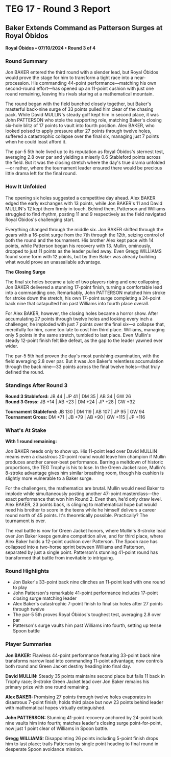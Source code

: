 # TEG 17 - Round 3 Report

## Baker Extends Command as Patterson Surges at Royal Óbidos
**Royal Óbidos • 07/10/2024 • Round 3 of 4**

### Round Summary

Jon BAKER entered the third round with a slender lead, but Royal Óbidos would prove the stage for him to transform a tight race into a near-procession. His commanding 44-point performance—matching his own second-round effort—has opened up an 11-point cushion with just one round remaining, leaving his rivals staring at a mathematical mountain.

The round began with the field bunched closely together, but Baker's masterful back-nine surge of 33 points pulled him clear of the chasing pack. While David MULLIN's steady golf kept him in second place, it was John PATTERSON who stole the supporting role, matching Baker's closing six-hole blitz of 17 points to vault into fourth position. Alex BAKER, who looked poised to apply pressure after 27 points through twelve holes, suffered a catastrophic collapse over the final six, managing just 7 points when he could least afford it.

The par-5 5th hole lived up to its reputation as Royal Óbidos's sternest test, averaging 2.8 over par and yielding a miserly 0.6 Stableford points across the field. But it was the closing stretch where the day's true drama unfolded—or rather, where the tournament leader ensured there would be precious little drama left for the final round.

### How It Unfolded

The opening six holes suggested a competitive day ahead. Alex BAKER edged the early exchanges with 13 points, while Jon BAKER's 11 and David MULLIN's 12 kept them firmly in touch. Behind them, Patterson and Williams struggled to find rhythm, posting 11 and 9 respectively as the field navigated Royal Óbidos's challenging start.

Everything changed through the middle six. Jon BAKER shifted through the gears with a 16-point surge from the 7th through the 12th, seizing control of both the round and the tournament. His brother Alex kept pace with 14 points, while Patterson began his recovery with 13. Mullin, ominously, dropped to just 11 points as the leader pulled away. Even Gregg WILLIAMS found some form with 12 points, but by then Baker was already building what would prove an unassailable advantage.

**The Closing Surge**

The final six holes became a tale of two players rising and one collapsing. Jon BAKER delivered a stunning 17-point finish, turning a comfortable lead into a commanding one. Remarkably, John PATTERSON matched him stroke for stroke down the stretch, his own 17-point surge completing a 24-point back nine that catapulted him past Williams into fourth place overall.

For Alex BAKER, however, the closing holes became a horror show. After accumulating 27 points through twelve holes and looking every inch a challenger, he imploded with just 7 points over the final six—a collapse that, mercifully for him, came too late to cost him third place. Williams, managing only 5 points in the same stretch, tumbled to last place. Even Mullin's steady 12-point finish felt like defeat, as the gap to the leader yawned ever wider.

The par-5 5th had proven the day's most punishing examination, with the field averaging 2.8 over par. But it was Jon Baker's relentless accumulation through the back nine—33 points across the final twelve holes—that truly defined the round.

### Standings After Round 3

**Round 3 Stableford:** JB 44 | JP 41 | DM 35 | AB 34 | GW 26  
**Round 3 Gross:** JB +14 | AB +23 | DM +24 | JP +28 | GW +32

**Tournament Stableford:** JB 130 | DM 119 | AB 107 | JP 95 | GW 94  
**Tournament Gross:** DM +71 | JB +79 | AB +90 | GW +115 | JP +116

### What's At Stake

**With 1 round remaining:**

Jon BAKER needs only to show up. His 11-point lead over David MULLIN means even a disastrous 20-point round would leave him champion if Mullin produces another career-best performance. Barring a meltdown of historic proportions, the TEG Trophy is his to lose. In the Green Jacket race, Mullin's 8-stroke advantage gives him similar breathing room, though his cushion is slightly more vulnerable to a Baker surge.

For the challengers, the mathematics are brutal. Mullin would need Baker to implode while simultaneously posting another 47-point masterclass—the exact performance that won him Round 2. Even then, he'd only draw level. Alex BAKER, 23 points back, is clinging to mathematical hope but would need his brother to score in the teens while he himself delivers a career round north of 45 points. It's theoretically possible. Practically? The tournament is over.

The real battle is now for Green Jacket honors, where Mullin's 8-stroke lead over Jon Baker keeps genuine competition alive, and for third place, where Alex Baker holds a 12-point cushion over Patterson. The Spoon race has collapsed into a two-horse sprint between Williams and Patterson, separated by just a single point. Patterson's stunning 41-point round has transformed that battle from inevitable to intriguing.

### Round Highlights
- Jon Baker's 33-point back nine clinches an 11-point lead with one round to play
- John Patterson's remarkable 41-point performance includes 17-point closing surge matching leader
- Alex Baker's catastrophic 7-point finish to final six holes after 27 points through twelve
- The par-5 5th proves Royal Óbidos's toughest test, averaging 2.8 over par
- Patterson's surge vaults him past Williams into fourth, setting up tense Spoon battle

### Player Summaries

**Jon BAKER:** Flawless 44-point performance featuring 33-point back nine transforms narrow lead into commanding 11-point advantage; now controls both round and Green Jacket destiny heading into final day.

**David MULLIN:** Steady 35 points maintains second place but falls 11 back in Trophy race; 8-stroke Green Jacket lead over Jon Baker remains his primary prize with one round remaining.

**Alex BAKER:** Promising 27 points through twelve holes evaporates in disastrous 7-point finish; holds third place but now 23 points behind leader with mathematical hopes virtually extinguished.

**John PATTERSON:** Stunning 41-point recovery anchored by 24-point back nine vaults him into fourth; matches leader's closing surge point-for-point, now just 1 point clear of Williams in Spoon battle.

**Gregg WILLIAMS:** Disappointing 26 points including 5-point finish drops him to last place; trails Patterson by single point heading to final round in desperate Spoon avoidance mission.


